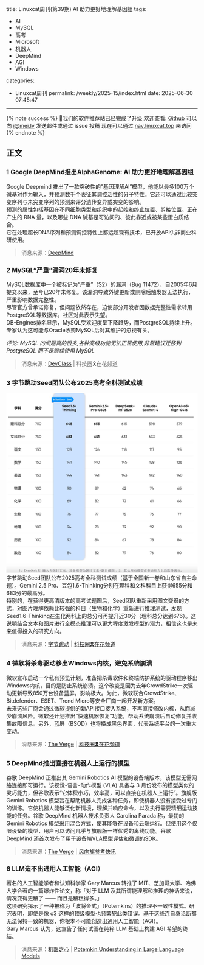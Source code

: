 title: Linuxcat周刊(第39期) AI 助力更好地理解基因组
tags:

- AI
- MySQL
- 高考
- Microsoft
- 机器人
- DeepMind
- AGI
- Windows

categories:

- Linuxcat周刊
permalink: /weekly/2025-15/index.html
date: 2025-06-30 07:45:47

---

{% note success %}
👏我们的软件推荐站已经完成了升级,欢迎查看: [Github](https://github.com/ssdomei232/nav-next)
可以向 [i@mei.lv](mailto:i@mei.lv) 发送邮件或通过 issue 投稿
现在可以通过 [nav.linuxcat.top](https://nav.linuxcat.top/) 来访问
{% endnote %}

## 正文

### 1 Google DeepMind推出AlphaGenome: AI 助力更好地理解基因组

Google Deepmind 推出了一款突破性的"基因理解AI”模型，他能以最多100万个碱基对作为输入，并预测数千个表征其调控活性的分子特性。它还可以通过比较突变序列与未突变序列的预测来评分遗传变异或突变的影响。  
预测的属性包括基因在不同细胞类型和组织中的起始和终止位置、剪接位置、正在产生的 RNA 量，以及哪些 DNA 碱基是可访问的、彼此靠近或被某些蛋白质结合。  
它在处理超长DNA序列和预测调控特性上都远超现有技术，已开放API供非商业科研使用。

> 消息来源：[DeepMind](https://deepmind.google/discover/blog/alphagenome-ai-for-better-understanding-the-genome/)

### 2 MySQL“严重”漏洞20年未修复

MySQL数据库中一个被标记为“严重”（S2）的漏洞（Bug 11472），自2005年6月提交以来，至今已20年未修复。该漏洞导致外键更新或删除后触发器无法执行，严重影响数据完整性。  
尽管官方曾承诺修复，但问题依然存在，迫使部分开发者因数据完整性需求转用PostgreSQL等数据库。社区对此表示失望。  
DB-Engines排名显示，MySQL受欢迎度呈下降趋势，而PostgreSQL持续上升。专家认为这可能与Oracle收购MySQL后对其维护的忽视有关。

*评论: MySQL 的问题真的很多,各种高级功能无法正常使用,非常建议迁移到 PostgreSQL 而不是继续使用 MySQL*

> 消息来源：[DevClass](https://devclass.com/2025/06/24/serious-mysql-bug-celebrates-20-years-unfixed-another-reason-to-switch-to-postgresql/) | 科技圈🎗在花频道

### 3 字节跳动Seed团队公布2025高考全科测试成绩

![字节跳动Seed团队公布2025高考全科测试成绩](/img/weekly/2025/15/seed.png)
字节跳动Seed团队公布2025高考全科测试成绩（基于全国新一卷和山东省自主命题）。Gemini 2.5 Pro、豆包1.6-Thinking分别在理科和文科科目上获得655分和683分的最高分。  
特别的，在获得更高清版本的高考试题图后，Seed团队重新采用图文交织的方式，对图片理解依赖比较强的科目（生物和化学）重新进行推理测试，发现Seed1.6-Thinking在生化两科上的总分可再提升近30分（理科总分达到676）。这说明结合文本和图片进行全模态推理可以更大程度激发模型的潜力，相信这也是未来值得投入的研究方向。

> 消息来源：[字节跳动](https://seed.bytedance.com/zh/seed1_6) | [科技圈🎗在花频道](https://t.me/zaihuapd/33844)

### 4 微软将杀毒驱动移出Windows内核，避免系统崩溃

微软宣布启动一个私有预览计划，准备把杀毒软件和终端防护系统的驱动程序移出Windows内核，目的是防止系统崩溃。这个改变是因为去年CrowdStrike一次驱动更新导致850万台设备蓝屏，影响极大。为此，微软联合CrowdStrike、Bitdefender、ESET、Trend Micro等安全厂商一起开发新方案。  
未来这些厂商会通过微软提供的新API接口接入系统，不再直接修改内核，从而减少崩溃风险。微软还计划推出“快速机器恢复”功能，帮助系统崩溃后自动修复并收集故障信息。另外，蓝屏（BSOD）也将换成黑色界面，代表系统平台的一次重大变动。

> 消息来源：[The Verge](https://www.theverge.com/news/692637/microsoft-windows-kernel-antivirus-changes) | [科技圈🎗在花频道](https://t.me/zaihuapd/33875)

### 5 DeepMind推出直接在机器人上运行的模型

谷歌 DeepMind 正推出其 Gemini Robotics AI 模型的设备端版本，该模型无需网络连接即可运行。该视觉-语言-动作模型 (VLA) 具备与 3 月份发布的模型类似的灵巧能力，但谷歌表示“它体积小巧，效率高，可以直接在机器人上运行”。旗舰版 Gemini Robotics 模型旨在帮助机器人完成各种任务，即使机器人没有接受过专门的训练。它使机器人能够泛化新情境，理解并响应命令，以及执行需要精细运动技能的任务。谷歌 DeepMind 机器人技术负责人 Carolina Parada 称，最初的 Gemini Robotics 模型采用混合方式，使其能够在设备和云端运行。但使用这个仅限设备的模型，用户可以访问几乎与旗舰版一样优秀的离线功能。谷歌 DeepMind 还首次发布了用于设备端VLA模型评估和微调的SDK。

> 消息来源：[The Verge](https://www.theverge.com/news/691882/google-deepmind-on-device-ai-robots-gemini) | [风向旗参考快讯](https://t.me/xhqcankao/20880)

### 6 LLM造不出通用人工智能（AGI）

著名的人工智能学者和认知科学家 Gary Marcus 转推了 MIT、芝加哥大学、哈佛大学合著的一篇爆炸性论文，称「对于 LLM 及其所谓能理解和推理的神话来说，情况变得更糟了 —— 而且是糟糕得多。」  
这项研究揭示了一种被称为「波将金式」（Potemkins）的推理不一致性模式。研究表明，即使是像 o3 这样的顶级模型也频繁犯此类错误。基于这些连自身论断都无法保持一致的机器，你根本不可能创造出通用人工智能（AGI）。  
Gary Marcus 认为，这宣告了任何试图在纯粹 LLM 基础上构建 AGI 希望的终结。

> 消息来源：[机器之心](https://www.jiqizhixin.com/articles/2025-06-29-5) | [Potemkin Understanding in Large Language Models](https://arxiv.org/pdf/2506.21521)
